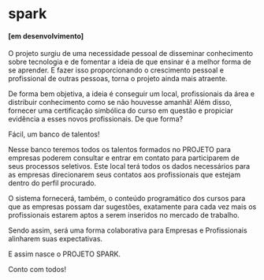 # spark
#### [em desenvolvimento]

O projeto surgiu de uma necessidade pessoal de disseminar conhecimento sobre tecnologia e de fomentar a ideia de que ensinar é a melhor forma de se aprender. E fazer isso proporcionando o crescimento pessoal e profissional de outras pessoas, torna o projeto ainda mais atraente.

De forma bem objetiva, a ideia é conseguir um local, profissionais da área e distribuir conhecimento como se não houvesse amanhã!
Além disso, fornecer uma certificação simbólica do curso em questão e propiciar evidência a esses novos profissionais. De que forma?

Fácil, um banco de talentos! 

Nesse banco teremos todos os talentos formados no PROJETO para empresas poderem consultar e entrar em contato para participarem de seus processos seletivos. Este local terá todos os dados necessários para as empresas direcionarem seus contatos aos profissionais que estejam dentro do perfil procurado.

O sistema fornecerá, também, o conteúdo programático dos cursos para que as empresas possam dar sugestões, exatamente para cada vez mais os profissionais estarem aptos a serem inseridos no mercado de trabalho.

Sendo assim, será uma forma colaborativa para Empresas e Profissionais alinharem suas expectativas.

E assim nasce o PROJETO SPARK.

Conto com todos!